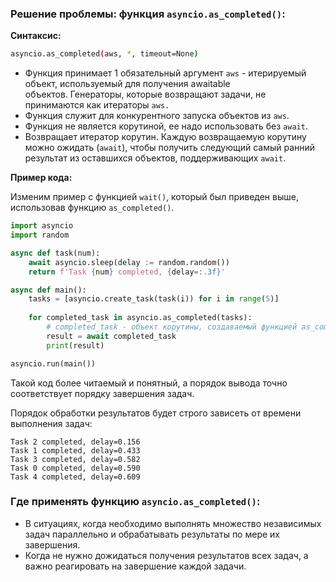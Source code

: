 ### Решение проблемы: функция `asyncio.as_completed()`:

**Синтаксис:** 

```bash
asyncio.as_completed(aws, *, timeout=None)
```

- Функция принимает 1 обязательный аргумент `aws` - итерируемый объект, используемый для получения awaitable объектов. Генераторы, которые возвращают задачи, не принимаются как итераторы `aws.`
- Функция cлужит для конкурентного запуска объектов из `aws`.
- Функция не является корутиной, ее надо использовать без `await`.
- Возвращает итератор корутин. Каждую возвращаемую корутину можно ожидать (`await`), чтобы получить следующий самый ранний результат из оставшихся объектов, поддерживающих `await`.

**Пример кода:** 

Изменим пример с функцией `wait()`, который был приведен выше, использовав функцию `as_completed()`.

```python
import asyncio
import random

async def task(num):
    await asyncio.sleep(delay := random.random())
    return f'Task {num} completed, {delay=:.3f}'

async def main():
    tasks = [asyncio.create_task(task(i)) for i in range(5)]
    
    for completed_task in asyncio.as_completed(tasks):
        # completed_task - объект корутины, создаваемый функцией as_completed(), возвращающий результат завершенной задачи.
        result = await completed_task
        print(result)

asyncio.run(main())
```

Такой код более читаемый и понятный, а порядок вывода точно соответствует порядку завершения задач. 

Порядок обработки результатов будет строго зависеть от времени выполнения задач: 

```arduino
Task 2 completed, delay=0.156
Task 1 completed, delay=0.433
Task 3 completed, delay=0.582
Task 0 completed, delay=0.590
Task 4 completed, delay=0.609
```

### Где применять функцию `asyncio.as_completed()`:

- В ситуациях, когда необходимо выполнять множество независимых задач параллельно и обрабатывать результаты по мере их завершения.
- Когда не нужно дожидаться получения результатов всех задач, а важно реагировать на завершение каждой задачи.